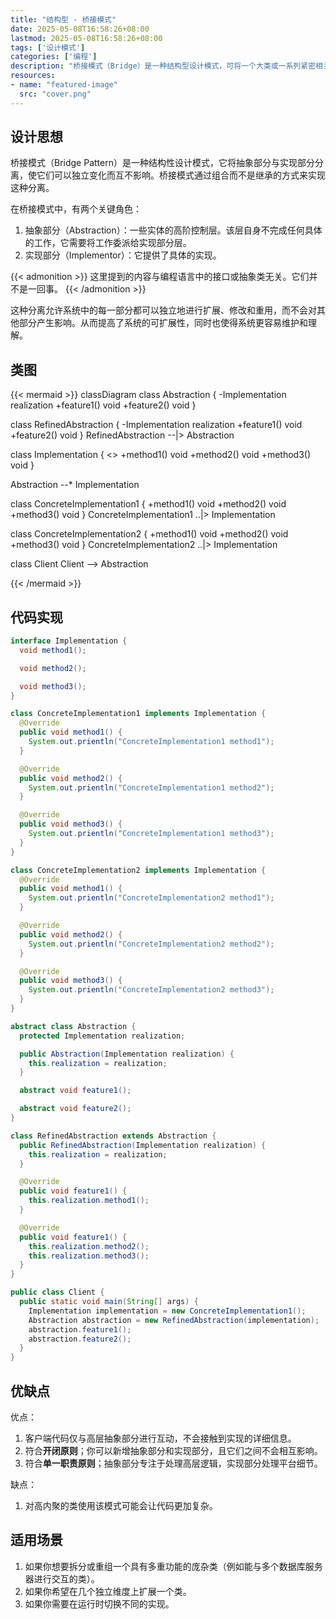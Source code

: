```yaml
---
title: "结构型 - 桥接模式"
date: 2025-05-08T16:58:26+08:00
lastmod: 2025-05-08T16:58:26+08:00
tags: ['设计模式']
categories: ['编程']
description: "桥接模式（Bridge）是一种结构型设计模式，可将一个大类或一系列紧密相关的类拆分为抽象和实现两个独立的层次结构，从而能在开发时分别使用。桥接模式通过组合而不是继承的方式来实现这种分离。"
resources:
- name: "featured-image"
  src: "cover.png"
---
```

<!--more-->
## 设计思想
桥接模式（Bridge Pattern）是一种结构性设计模式，它将抽象部分与实现部分分离，使它们可以独立变化而互不影响。桥接模式通过组合而不是继承的方式来实现这种分离。

在桥接模式中，有两个关键角色：
1. 抽象部分（Abstraction）：一些实体的高阶控制层。该层自身不完成任何具体的工作，它需要将工作委派给实现部分层。
2. 实现部分（Implementor）：它提供了具体的实现。

{{< admonition >}}
这里提到的内容与编程语言中的接口或抽象类无关。它们并不是一回事。
{{< /admonition >}}

这种分离允许系统中的每一部分都可以独立地进行扩展、修改和重用，而不会对其他部分产生影响。从而提高了系统的可扩展性，同时也使得系统更容易维护和理解。

## 类图
{{< mermaid >}}
classDiagram
  class Abstraction {
    -Implementation realization
    +feature1() void
    +feature2() void
  }

  class RefinedAbstraction {
    -Implementation realization
    +feature1() void
    +feature2() void
  }
  RefinedAbstraction --|> Abstraction

  class Implementation {
    <<interface>>
    +method1() void
    +method2() void
    +method3() void
  }

  Abstraction --* Implementation

  class ConcreteImplementation1 {
    +method1() void
    +method2() void
    +method3() void
  }
  ConcreteImplementation1 ..|> Implementation

  class ConcreteImplementation2 {
    +method1() void
    +method2() void
    +method3() void
  }
  ConcreteImplementation2 ..|> Implementation

  class Client
  Client --> Abstraction

{{< /mermaid >}}

## 代码实现
```java
interface Implementation {
  void method1();

  void method2();

  void method3();
}

class ConcreteImplementation1 implements Implementation {
  @Override
  public void method1() {
    System.out.prientln("ConcreteImplementation1 method1");
  }

  @Override
  public void method2() {
    System.out.prientln("ConcreteImplementation1 method2");
  }

  @Override
  public void method3() {
    System.out.prientln("ConcreteImplementation1 method3");
  }
}

class ConcreteImplementation2 implements Implementation {
  @Override
  public void method1() {
    System.out.prientln("ConcreteImplementation2 method1");
  }

  @Override
  public void method2() {
    System.out.prientln("ConcreteImplementation2 method2");
  }

  @Override
  public void method3() {
    System.out.prientln("ConcreteImplementation2 method3");
  }
}

abstract class Abstraction {
  protected Implementation realization;

  public Abstraction(Implementation realization) {
    this.realization = realization;
  }

  abstract void feature1();

  abstract void feature2();
}

class RefinedAbstraction extends Abstraction {
  public RefinedAbstraction(Implementation realization) {
    this.realization = realization;
  }

  @Override
  public void feature1() {
    this.realization.method1();
  }

  @Override
  public void feature1() {
    this.realization.method2();
    this.realization.method3();
  }
}

public class Client {
  public static void main(String[] args) {
    Implementation implementation = new ConcreteImplementation1();
    Abstraction abstraction = new RefinedAbstraction(implementation);
    abstraction.feature1();
    abstraction.feature2();
  }
}
```

## 优缺点
优点：
1. 客户端代码仅与高层抽象部分进行互动，不会接触到实现的详细信息。
2. 符合**开闭原则**；你可以新增抽象部分和实现部分，且它们之间不会相互影响。
3. 符合**单一职责原则**；抽象部分专注于处理高层逻辑，实现部分处理平台细节。

缺点：
1. 对高内聚的类使用该模式可能会让代码更加复杂。

## 适用场景
1. 如果你想要拆分或重组一个具有多重功能的庞杂类（例如能与多个数据库服务器进行交互的类）。
2. 如果你希望在几个独立维度上扩展一个类。
3. 如果你需要在运行时切换不同的实现。
